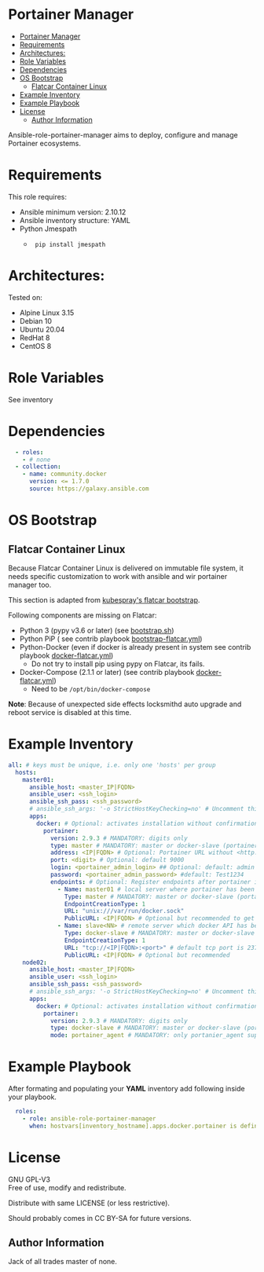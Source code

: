 # Portainer Manager

- [Portainer Manager](#portainer-manager)
- [Requirements](#requirements)
- [Architectures:](#architectures)
- [Role Variables](#role-variables)
- [Dependencies](#dependencies)
- [OS Bootstrap](#os-bootstrap)
  - [Flatcar Container Linux](#flatcar-container-linux)
- [Example Inventory](#example-inventory)
- [Example Playbook](#example-playbook)
- [License](#license)
  - [Author Information](#author-information)

Ansible-role-portainer-manager aims to deploy, configure and manage Portainer ecosystems.

# Requirements

This role requires:
 - Ansible minimum version: 2.10.12
 - Ansible inventory structure: YAML
 - Python Jmespath
   - ```
      pip install jmespath
      ```

# Architectures:

Tested on:
- Alpine Linux 3.15
- Debian 10
- Ubuntu 20.04
- RedHat 8
- CentOS 8

# Role Variables

See inventory

# Dependencies

```yaml
  - roles:
    - # none
  - collection:
    - name: community.docker
      version: <= 1.7.0
      source: https://galaxy.ansible.com
```
# OS Bootstrap
## Flatcar Container Linux

Because Flatcar Container Linux is delivered on immutable file system, it needs specific customization to work with ansible and wir portainer manager too.

This section is adapted from [kubespray's flatcar bootstrap](https://github.com/kubernetes-sigs/kubespray/blob/6aac59394e5d2801e4dcde71c393b73201a880ef/roles/bootstrap-os/tasks/bootstrap-flatcar.yml).

Following components are missing on Flatcar:
 - Python 3 (pypy v3.6 or later) (see [bootstrap.sh](contrib/flatcar/bootstrap.sh))
 - Python PiP ( see contrib playbook [bootstrap-flatcar.yml](contrib/flatcar/bootstrap-flatcar.yml))
 - Python-Docker (even if docker is already present in system see contrib playbook [docker-flatcar.yml](contrib/flatcar/docker-flatcar.yml))
   - Do not try to install pip using pypy on Flatcar, its fails.
 - Docker-Compose (2.1.1 or later) (see contrib playbook [docker-flatcar.yml](contrib/flatcar/docker-flatcar.yml))
   - Need to be `/opt/bin/docker-compose`


**Note**: Because of unexpected side effects locksmithd auto upgrade and reboot service is disabled at this time.

# Example Inventory

```yaml
all: # keys must be unique, i.e. only one 'hosts' per group
  hosts:
    master01:
      ansible_host: <master_IP|FQDN>
      ansible_user: <ssh_login>
      ansible_ssh_pass: <ssh_password>
      # ansible_ssh_args: '-o StrictHostKeyChecking=no' # Uncomment this line to bypass prompt for ssh key validation, use at your own risk !!!
      apps:
        docker: # Optional: activates installation without confirmation
          portainer:
            version: 2.9.3 # MANDATORY: digits only
            type: master # MANDATORY: master or docker-slave (portainer_agent)
            address: <IP|FQDN> # Optional: Portainer URL without <http://> and <port>; default <ansible_host>
            port: <digit> # Optional: default 9000
            login: <portainer_admin_login> ## Optional: default: admin
            password: <portainer_admin_password> #default: Test1234
            endpoints: # Optional: Register endpoints after portainer installation
              - Name: master01 # local server where portainer has been deployed
                Type: master # MANDATORY: master or docker-slave (portainer_agent)
                EndpointCreationType: 1
                URL: "unix:///var/run/docker.sock"
                PublicURL: <IP|FQDN> # Optional but recommended to get shortcuts functional in portainer API
              - Name: slave<NN> # remote server which docker API has been opened
                Type: docker-slave # MANDATORY: master or docker-slave (portainer_agent)
                EndpointCreationType: 1
                URL: "tcp://<IP|FQDN>:<port>" # default tcp port is 2375
                PublicURL: <IP|FQDN> # Optional but recommended 
    node02:
      ansible_host: <master_IP|FQDN>
      ansible_user: <ssh_login>
      ansible_ssh_pass: <ssh_password>
      # ansible_ssh_args: '-o StrictHostKeyChecking=no' # Uncomment this line to bypass prompt for ssh key validation, use at your own risk !!!
      apps:
        docker: # Optional: activates installation without confirmation
          portainer:
            version: 2.9.3 # MANDATORY: digits only
            type: docker-slave # MANDATORY: master or docker-slave (portainer_agent)
            mode: portainer_agent # MANDATORY: only portanier_agent supported at this time
```

# Example Playbook

After formating and populating your **YAML** inventory add following inside your playbook.

```yaml
  roles:
    - role: ansible-role-portainer-manager
      when: hostvars[inventory_hostname].apps.docker.portainer is defined
```

# License

GNU GPL-V3  
Free of use, modify and redistribute.

Distribute with same LICENSE (or less restrictive).

Should probably comes in CC BY-SA for future versions.

Author Information
------------------

Jack of all trades master of none.
